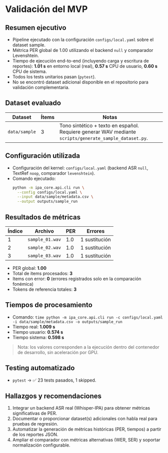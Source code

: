 # Validación del MVP

## Resumen ejecutivo
- Pipeline ejecutado con la configuración `configs/local.yaml` sobre el dataset sample.
- Métrica PER global de 1.00 utilizando el backend `null` y comparador Levenshtein.
- Tiempo de ejecución end-to-end (incluyendo carga y escritura de reportes): **1.01 s** en entorno local (real), **0.57 s** CPU de usuario, **0.60 s** CPU de sistema.
- Todos los tests unitarios pasan (`pytest`).
- No se encontró dataset adicional disponible en el repositorio para validación complementaria.

## Dataset evaluado
| Dataset            | Ítems | Notas |
|--------------------|-------|-------|
| `data/sample`      | 3     | Tono sintético + texto en español. Requiere generar WAV mediante `scripts/generate_sample_dataset.py`.

## Configuración utilizada
- Configuración del kernel: `configs/local.yaml` (backend ASR `null`, TextRef `noop`, comparador `levenshtein`).
- Comando ejecutado:
  ```bash
  python -m ipa_core.api.cli run \
    --config configs/local.yaml \
    --input data/sample/metadata.csv \
    --output outputs/sample_run
  ```

## Resultados de métricas
| Índice | Archivo         | PER | Errores |
|--------|-----------------|-----|---------|
| 1      | `sample_01.wav` | 1.0 | 1 sustitución |
| 2      | `sample_02.wav` | 1.0 | 1 sustitución |
| 3      | `sample_03.wav` | 1.0 | 1 sustitución |

- PER global: **1.00**
- Total de items procesados: **3**
- Items con error: **0** (errores registrados solo en la comparación fonémica)
- Tokens de referencia totales: **3**

## Tiempos de procesamiento
- Comando: `time python -m ipa_core.api.cli run -c configs/local.yaml -i data/sample/metadata.csv -o outputs/sample_run`
- Tiempo real: **1.009 s**
- Tiempo usuario: **0.574 s**
- Tiempo sistema: **0.598 s**

> Nota: los valores corresponden a la ejecución dentro del contenedor de desarrollo, sin aceleración por GPU.

## Testing automatizado
- `pytest` → ✅ 23 tests pasados, 1 skipped.

## Hallazgos y recomendaciones
1. Integrar un backend ASR real (Whisper-IPA) para obtener métricas significativas de PER.
2. Documentar o proporcionar dataset(s) adicionales con habla real para pruebas de regresión.
3. Automatizar la generación de métricas históricas (PER, tiempos) a partir de los reportes JSON.
4. Ampliar el comparador con métricas alternativas (WER, SER) y soportar normalización configurable.
